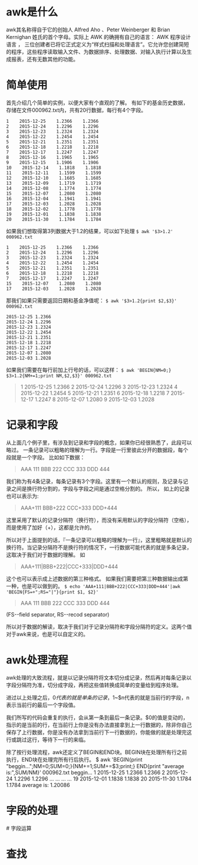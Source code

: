 # awk是什么
awk其名称得自于它的创始人 Alfred Aho 、Peter Weinberger 和 Brian Kernighan 姓氏的首个字母。实际上 AWK 的确拥有自己的语言： AWK 程序设计语言 ， 三位创建者已将它正式定义为“样式扫描和处理语言”。它允许您创建简短的程序，这些程序读取输入文件、为数据排序、处理数据、对输入执行计算以及生成报表，还有无数其他的功能。

# 简单使用
首先介绍几个简单的实例，以便大家有个直观的了解。
有如下的基金历史数据，存储在文件000962.txt内，共有20行数据，每行有4个字段。
```
1    2015-12-25    1.2366    1.2366
2    2015-12-24    1.2296    1.2296
3    2015-12-23    1.2324    1.2324
4    2015-12-22    1.2454    1.2454
5    2015-12-21    1.2351    1.2351
6    2015-12-18    1.2218    1.2218
7    2015-12-17    1.2247    1.2247
8    2015-12-16    1.1965    1.1965
9    2015-12-15    1.1906    1.1906
10    2015-12-14    1.1818    1.1818
11    2015-12-11    1.1599    1.1599
12    2015-12-10    1.1685    1.1685
13    2015-12-09    1.1719    1.1719
14    2015-12-08    1.1774    1.1774
15    2015-12-07    1.2080    1.2080
16    2015-12-04    1.1941    1.1941
17    2015-12-03    1.2028    1.2028
18    2015-12-02    1.1778    1.1778
19    2015-12-01    1.1838    1.1838
20    2015-11-30    1.1784    1.1784
```

如果我们想取得第3列数据大于1.2的结果，可以如下处理
```$ awk '$3>1.2' 000962.txt ```

```
1    2015-12-25    1.2366    1.2366
2    2015-12-24    1.2296    1.2296
3    2015-12-23    1.2324    1.2324
4    2015-12-22    1.2454    1.2454
5    2015-12-21    1.2351    1.2351
6    2015-12-18    1.2218    1.2218
7    2015-12-17    1.2247    1.2247
15    2015-12-07    1.2080    1.2080
17    2015-12-03    1.2028    1.2028
```

那我们如果只需要返回日期和基金净值呢：
```$ awk '$3>1.2{print $2,$3}' 000962.txt```
```
2015-12-25 1.2366
2015-12-24 1.2296
2015-12-23 1.2324
2015-12-22 1.2454
2015-12-21 1.2351
2015-12-18 1.2218
2015-12-17 1.2247
2015-12-07 1.2080
2015-12-03 1.2028
```

如果我们需要在每行前加上行号的话，可以这样：
`$ awk 'BEGIN{NM=0;} $3>1.2{NM+=1;print NM,$2,$3}' 000962.txt `
> 1 2015-12-25 1.2366
2 2015-12-24 1.2296
3 2015-12-23 1.2324
4 2015-12-22 1.2454
5 2015-12-21 1.2351
6 2015-12-18 1.2218
7 2015-12-17 1.2247
8 2015-12-07 1.2080
9 2015-12-03 1.2028

# 记录和字段
从上面几个例子里，有涉及到记录和字段的概念，如果你已经很熟悉了，此段可以略过。
一条记录可以粗略的理解为一行。字段是一行里彼此分开的数据段，每个段就是一个字段。
比如如下数据：

> AAA  111
BBB 222
CCC 333
DDD 444

我们称为有4条记录，每条记录有3个字段。这里有一个默认的规则，及记录与记录之间是换行符分割的，字段与字段之间是通过空格分割的。
所以， 如上的记录也可以表示为:
> AAA+111
BBB+222
CCC+333
DDD+444

这里采用了默认的记录分隔符（换行符），而没有采用默认的字段分隔符（空格），而是使用了加好（+），这都是允许的。

所以对于上面提到的话，『一条记录可以粗略的理解为一行』，这里粗略就是默认的换行符。当记录分隔符不是换行符的情况下，一行数据可能代表的就是多条记录，这取决于我们对于数据的理解。
如

> AAA+111|BBB+222|CCC+333|DDD+444

这个也可以表示成上述数据的第三种格式。
如果我们需要把第三种数据输出成第一种，也是可以做到的。
`$ echo 'AAA+111|BBB+222|CCC+333|DDD+444'|awk 'BEGIN{FS=+";RS="|"}{print $1, $2}' `
>AAA 111
BBB 222
CCC 333
DDD 444

(FS--field separator, RS--recod separator)

所以对于数据的解读，取决于我们对于记录分隔符和字段分隔符的定义。这两个值对于awk来说，也是可以自定义的。

# awk处理流程
awk处理的大致流程，就是以记录分隔符将文本切分成记录，然后再对每条记录以字段分隔符为准，切分成字段，再把这些值转换成简单的变量给到程序处理。

进过以上处理之后，$0代表的就是单条的记录，$1~$n代表的就是当前行的字段，n表示当前行的最后一个字段值。

我们所写的代码会重复的执行，会从第一条到最后一条记录。$0的值是变动的，指示的是当前的行，在当前行上你是没有办法直接拿到上一行数据的，除非你自己保存了上行数据，你是没有办法拿到当前行下一行数据的，你能做的就是处理完这行或跳过这行，等待下一行的来临。

除了按行处理流程，awk还定义了BEGIN和END块。BEGIN块在处理所有行之前执行，END块在处理完所有行后执行。
$ awk 'BEGIN{print "beggin...";NM=0;SUM=0;}{NM+=1;SUM+=$3;print;} END{print "average is:",SUM/NM}' 000962.txt
beggin...
1    2015-12-25    1.2366    1.2366
2    2015-12-24    1.2296    1.2296
... ... ... ... 
19    2015-12-01    1.1838    1.1838
20    2015-11-30    1.1784    1.1784
average is: 1.20086

# 字段的处理


# 字段运算
# 查找
